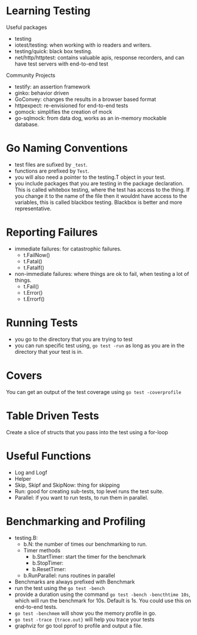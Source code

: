 # Learning Testing

Useful packages

- testing
- iotest/testing: when working with io readers and writers.
- testing/quick: black box testing.
- net/http/httptest: contains valuable apis, response recorders, and can have test servers with end-to-end test

Community Projects

- testify: an assertion framework
- ginko: behavior driven
- GoConvey: changes the results in a browser based format
- httpexpect: re-envisioned for end-to-end tests
- gomock: simplifies the creation of mock
- go-sqlmock: from data dog, works as an in-memory mockable database.

# Go Naming Conventions

- test files are sufixed by `_test`.
- functions are prefixed by `Test`.
- you will also need a pointer to the testing.T object in your test.
- you include packages that you are testing in the package declaration. This is called whitebox testing, where the test has access to the thing. If you change it to the name of the file then it wouldnt have access to the variables, this is called blackbox testing. Blackbox is better and more representative.

# Reporting Failures

- immediate failures: for catastrophic failures.
  - t.FailNow()
  - t.Fatal()
  - t.Fatalf()
- non-immediate failures: where things are ok to fail, when testing a lot of things.
  - t.Fail()
  - t.Error()
  - t.Errorf()

# Running Tests

- you go to the directory that you are trying to test
- you can run specific test using, `go test -run` as long as you are in the directory that your test is in.

# Covers

You can get an output of the test coverage using `go test -coverprofile`

# Table Driven Tests

Create a slice of structs that you pass into the test using a for-loop

# Useful Functions

- Log and Logf
- Helper
- Skip, Skipf and SkipNow: thing for skipping
- Run: good for creating sub-tests, top level runs the test suite.
- Parallel: if you want to run tests, to run them in parallel.

# Benchmarking and Profiling

- testing.B:
  - b.N: the number of times our benchmarking to run.
  - Timer methods
    - b.StartTimer: start the timer for the benchmark
    - b.StopTimer:
    - b.ResetTimer:
  - b.RunParallel: runs routines in parallel
- Benchmarks are always prefixed with Benchmark
- run the test using the `go test -bench`
- provide a duration using the command `go test -bench -bencthtime 10s`, which will run the benchmark for 10s. Default is 1s. You could use this on end-to-end tests.
- `go test -benchmem` will show you the memory profile in go.
- `go test -trace {trace.out}` will help you trace your tests
- graphviz for go tool pprof to profile and output a file.
